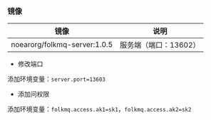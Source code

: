

### 镜像

| 镜像                           | 说明            |
|------------------------------|---------------|
| noearorg/folkmq-server:1.0.5 | 服务端（端口：13602） |


* 修改端口

添加环境变量：`server.port=13603`


* 添加问权限

添加环境变量：`folkmq.access.ak1=sk1`，`folkmq.access.ak2=sk2`


